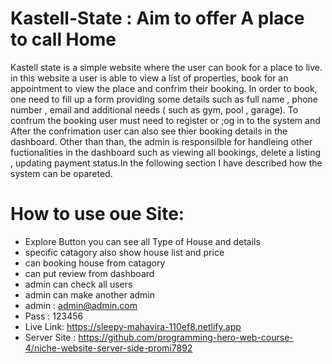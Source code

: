 # Kastell-State : Aim to offer A place to call Home

Kastell state is a simple website where the user can book for a place to live. in this website a user is able to view a list of properties, book for an appointment to view the place and confrim their booking. In order to book, one need to fill up a form providing some details such as full name , phone number , email and additional needs ( such as gym, pool , garage). To confrum the booking user must need to register or ;og in to the system and After the confrimation user can also see thier booking details in the dashboard. Other than than, the admin is responsilble for handleing other fuctionalities in the dashboard such as viewing all bookings, delete a listing , updating payment status.In the following section I have described how the system can be opareted.

# How to use oue Site:
- Explore Button you can see all Type of House and details
- specific catagory also show house list and price
- can booking house from catagory
- can put review from dashboard
- admin can check all users
- admin can make another admin
 - admin : admin@admin.com
 - Pass : 123456 
 - Live Link: https://sleepy-mahavira-110ef8.netlify.app
 - Server Site : https://github.com/programming-hero-web-course-4/niche-website-server-side-promi7892

